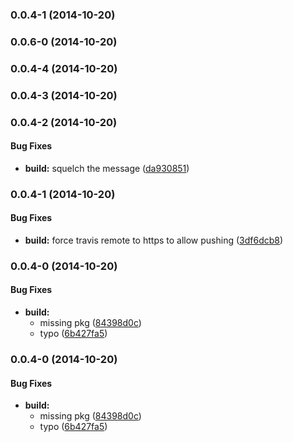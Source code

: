 <a name="0.0.4-1"></a>
### 0.0.4-1 (2014-10-20)


<a name="0.0.6-0"></a>
### 0.0.6-0 (2014-10-20)


<a name="0.0.4-4"></a>
### 0.0.4-4 (2014-10-20)


<a name="0.0.4-3"></a>
### 0.0.4-3 (2014-10-20)


<a name="0.0.4-2"></a>
### 0.0.4-2 (2014-10-20)


#### Bug Fixes

* **build:** squelch the message ([da930851](http://github.com/andrezero/load-grunt-config-data/commit/da93085156c3d8c2e53ae1f9d6858576c6b28775))


<a name="0.0.4-1"></a>
### 0.0.4-1 (2014-10-20)


#### Bug Fixes

* **build:** force travis remote to https to allow pushing ([3df6dcb8](http://github.com/andrezero/load-grunt-config-data/commit/3df6dcb8cd83d7c768861bdd680cce7a3f05baef))


<a name="0.0.4-0"></a>
### 0.0.4-0 (2014-10-20)


#### Bug Fixes

* **build:**
  * missing pkg ([84398d0c](http://github.com/andrezero/load-grunt-config-data/commit/84398d0cdd570249791941b9cd1b9bb51a4ecd00))
  * typo ([6b427fa5](http://github.com/andrezero/load-grunt-config-data/commit/6b427fa55eaf6e05033537279f6a0f757ab770f5))


<a name="0.0.4-0"></a>
### 0.0.4-0 (2014-10-20)


#### Bug Fixes

* **build:**
  * missing pkg ([84398d0c](http://github.com/andrezero/load-grunt-config-data/commit/84398d0cdd570249791941b9cd1b9bb51a4ecd00))
  * typo ([6b427fa5](http://github.com/andrezero/load-grunt-config-data/commit/6b427fa55eaf6e05033537279f6a0f757ab770f5))

